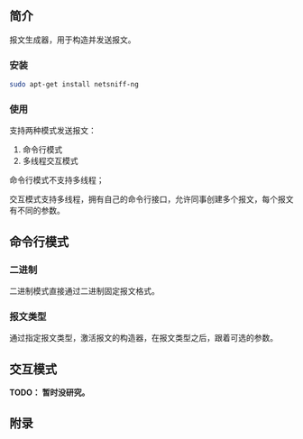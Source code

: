 ## 简介

报文生成器，用于构造并发送报文。

### 安装

```bash
sudo apt-get install netsniff-ng
```

### 使用

支持两种模式发送报文：

1. 命令行模式
2. 多线程交互模式

命令行模式不支持多线程；

交互模式支持多线程，拥有自己的命令行接口，允许同事创建多个报文，每个报文有不同的参数。



## 命令行模式

### 二进制

二进制模式直接通过二进制固定报文格式。

### 报文类型

通过指定报文类型，激活报文的构造器，在报文类型之后，跟着可选的参数。



## 交互模式

**TODO： 暂时没研究。**







## 附录

